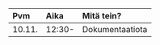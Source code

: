 |   Pvm    |   Aika   |                Mitä tein?                      |
| :------- | :------- | :--------------------------------------------- |
|  10.11.  | 12:30-   |Dokumentaatiota|
